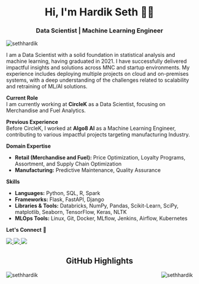 <h1 align="center">Hi, I'm Hardik Seth 👋🏻 </h1>
<h3 align="center">Data Scientist | Machine Learning Engineer</h3>

<p align="left"> <img src="https://komarev.com/ghpvc/?username=sethhardik&label=Profile%20views&color=0e75b6&style=flat" alt="sethhardik" /> </p>

I am a Data Scientist with a solid foundation in statistical analysis and machine learning, having graduated in 2021. I have successfully delivered impactful insights and solutions across MNC and startup environments. My experience includes deploying multiple projects on cloud and on-premises systems, with a deep understanding of the challenges related to scalability and retraining of ML/AI solutions.

**Current Role**  
I am currently working at **CircleK** as a Data Scientist, focusing on Merchandise and Fuel Analytics.

**Previous Experience**  
Before CircleK, I worked at **Algo8 AI** as a Machine Learning Engineer, contributing to various impactful projects targeting manufacturing Industry.

**Domain Expertise**  
- **Retail (Merchandise and Fuel):** Price Optimization, Loyalty Programs, Assortment, and Supply Chain Optimization
- **Manufacturing:** Predictive Maintenance, Quality Assurance

**Skills**  
- **Languages:** Python, SQL, R, Spark  
- **Frameworks:** Flask, FastAPI, Django  
- **Libraries & Tools:** Databricks, NumPy, Pandas, Scikit-Learn, SciPy, matplotlib, Seaborn, TensorFlow, Keras, NLTK  
- **MLOps Tools:** Linux, Git, Docker, MLflow, Jenkins, Airflow, Kubernetes

**Let's Connect** 📱

<a href="https://www.linkedin.com/in/hardik-seth-b2a23b164/" target="_blank">
  <img src="https://img.shields.io/badge/LinkedIn-0077B5?style=for-the-badge&logo=linkedin&logoColor=white"/> 
 </a>
<a href="mailto:hseth469@gmail.com" target="_blank">
  <img src="https://img.shields.io/badge/Gmail-D14836?style=for-the-badge&logo=gmail&logoColor=white"/>
</a>
<a href="https://wa.me/919911750445" target="_blank">
  <img src="https://img.shields.io/badge/Whatsapp-25D366?style=for-the-badge&logo=whatsapp&logoColor=white"/>
</a>
<br>


<h2 align="center">GitHub Highlights</h2>
<center><img align="left" src="https://github-readme-streak-stats.herokuapp.com/?user=sethhardik&theme=dark" alt="sethhardik" /></center>
<center><img align="right" src="https://github-readme-stats.vercel.app/api?username=sethhardik&show_icons=true&theme=dark&locale=en" alt="sethhardik" /></center>
